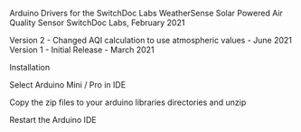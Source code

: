 Arduino Drivers for the SwitchDoc Labs WeatherSense Solar Powered Air Quality Sensor 
SwitchDoc Labs, February 2021<BR>

Version 2 - Changed AQI calculation to use atmospheric values - June 2021<BR>
Version 1 - Initial Release - March 2021<BR>


Installation

Select Arduino Mini / Pro in IDE

Copy the zip files to your arduino libraries directories and unzip

Restart the Arduino IDE






